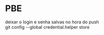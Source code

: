 # PBE
deixar o login e senha salvas no hora do push    
git config --global credential.helper store
